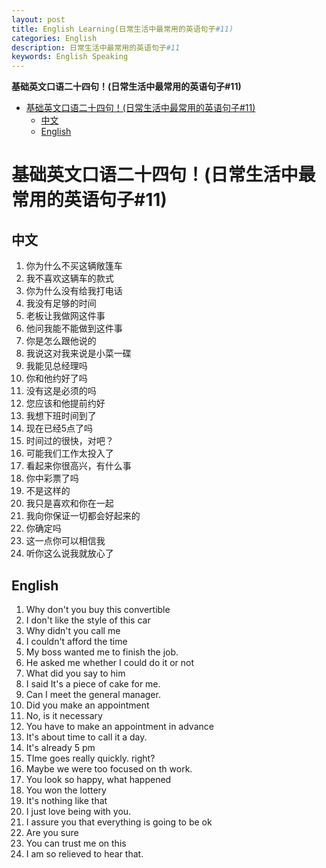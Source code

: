 ```yaml
---
layout: post
title: English Learning(日常生活中最常用的英语句子#11)
categories: English
description: 日常生活中最常用的英语句子#11
keywords: English Speaking
---
```


<!-- START doctoc generated TOC please keep comment here to allow auto update -->
<!-- DON'T EDIT THIS SECTION, INSTEAD RE-RUN doctoc TO UPDATE -->
**基础英文口语二十四句！(日常生活中最常用的英语句子#11)**

- [基础英文口语二十四句！(日常生活中最常用的英语句子#11)](#%E5%9F%BA%E7%A1%80%E8%8B%B1%E6%96%87%E5%8F%A3%E8%AF%AD%E4%BA%8C%E5%8D%81%E5%9B%9B%E5%8F%A5%E6%97%A5%E5%B8%B8%E7%94%9F%E6%B4%BB%E4%B8%AD%E6%9C%80%E5%B8%B8%E7%94%A8%E7%9A%84%E8%8B%B1%E8%AF%AD%E5%8F%A5%E5%AD%9011)
  - [中文](#%E4%B8%AD%E6%96%87)
  - [English](#english)

<!-- END doctoc generated TOC please keep comment here to allow auto update -->

# 基础英文口语二十四句！(日常生活中最常用的英语句子#11)

## 中文
1. 你为什么不买这辆敞篷车
2. 我不喜欢这辆车的款式
3. 你为什么没有给我打电话
4. 我没有足够的时间
5. 老板让我做网这件事
6. 他问我能不能做到这件事
7. 你是怎么跟他说的
8. 我说这对我来说是小菜一碟
9.  我能见总经理吗
10. 你和他约好了吗
11. 没有这是必须的吗
12. 您应该和他提前约好
13. 我想下班时间到了
14. 现在已经5点了吗
15. 时间过的很快，对吧？
16. 可能我们工作太投入了
17. 看起来你很高兴，有什么事
18. 你中彩票了吗
19. 不是这样的
20. 我只是喜欢和你在一起
21. 我向你保证一切都会好起来的
22. 你确定吗
23. 这一点你可以相信我
24. 听你这么说我就放心了

## English
1. Why don't you buy this convertible
2.  I don't like the style of this car
3.  Why didn't you call me
4.  I couldn't afford the time
5.  My boss wanted me to finish the job.
6.  He asked me whether I could do it or not
7.  What did you say to him
8.  I said It's a piece of cake for me.
9.  Can I meet the general manager.
10. Did you make an appointment
11. No, is it necessary
12. You have to make an appointment in advance
13. It's about time to call it a day.
14. It's already 5 pm
15. TIme goes really quickly. right?
16. Maybe we were too focused on th work.
17. You look so happy, what happened
18. You won the lottery
19. It's nothing like that
20. I just love being with you.
21. I assure you that everything is going to be ok
22. Are you sure
23. You can trust me on this
24. I am so relieved to hear that.

